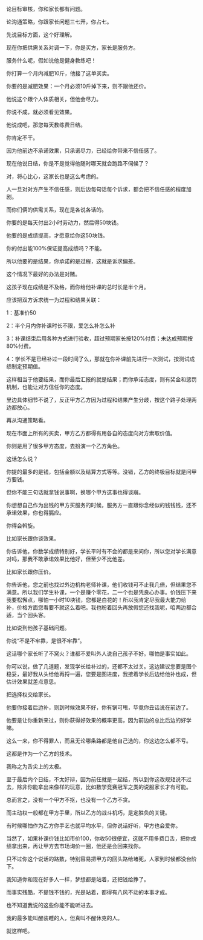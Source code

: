 



论目标审核，你和家长都有问题。

论沟通策略，你跟家长问题三七开，你占七。

先说目标方面，这个好理解。

现在你把供需关系对调一下，你是买方，家长是服务方。

服务什么呢，假如说他是健身教练吧！

你打算一个月内减肥10斤，他接了这单买卖。

你要的是减肥效果：一个月必须10斤掉下来，则不跟他还价。

他说这个跟个人体质相关，但他会尽力。

你说不成，就必须看见效果。

他说成吧，那您每天教练费日结。

你肯定不干。

因为他前边不承诺效果，只承诺尽力，已经给你带来不信任感了。

现在他说日结，你是不是觉得他随时哪天就会跑路不伺候了？

对，将心比心，这家长也是这么考虑的。

人一旦对对方产生不信任感，则后边每句话每个诉求，都会把不信任感的程度加剧。

而你们俩的供需关系，现在是各说各话的。

你要的是每天付出2小时劳动力，然后得50块钱。

他要的是成绩提高，才愿意给你这50块钱。

你的付出能100%保证提高成绩吗？不能。

所以他要的是结果，你承诺的是过程，这就是诉求偏差。

这个情况下最好的办法是对赌。

这孩子现在成绩是不及格，而你给他补课的总时长是半个月。

应该把双方诉求统一为过程和结果关联：

1：基准价50

2：半个月内你补课时长不限，爱怎么补怎么补

3：补课结束后用各种方式进行验收，超过预期家长按120%付费；未达成预期按80%付费。

4：学长不是已经补过一段时间了么，那就在你补课前先进行一次测试，按测试成绩制定预期值。

这样相当于他要结果，而你最后汇报的就是结果；而你承诺态度，则有奖金和惩罚机制，也能让对方信任你的态度。

里边具体细节不说了，反正甲方乙方因为过程和结果产生分歧，按这个路子处理两边都放心。

再从沟通策略看。

现在市面上所有的买卖，甲方乙方都得有用各自的态度向对方索取价值。

你则是用了很多甲方态度，去扮演一个乙方角色。

这话怎么说？

你提的最多的是钱，包括金额以及结算方式等等。没错，乙方的终极目标就是问甲方要钱。

但你不能三句话就拿钱说事啊，换哪个甲方这事也得谈崩。

你想想自己作为出钱的甲方买服务的时候，服务方一直跟你念经似的钱钱钱，还不承诺效果，你也得膈应。

你得会斡旋。

比如家长跟你谈效果。

你告诉他，你数学成绩特别好，学长平时有不会的都是来问你，所以您对学长满意对吗，那我不敢承诺效果比他好，但至少不比他差。

比如家长跟你压价。

你告诉他，您之前也找过外边机构老师补课，他们收钱可不止我几倍，但结果您不满意。所以我们学生补课，一个是赚个零花，二一个也是凭良心办事。价钱压下来我要松懈点，哪怕一小时10块钱，您都是白花的！所以我肯定尽我最大能力给补，价格方面您看要不就这么着吧。我也盼着回头再放假您还找我呢，咱两边都合适，当个回头客。

比如说到他孩子基础问题。

你说“不是不牢靠，是很不牢靠”。

这话哪个家长听了不窝火？谁都不爱叫外人说自己孩子不好。哪怕是事实如此。

你可以说，做了几道题，发现学长给补过的，还都不太过关。这边建议您要是图个稳妥，最好我从头给他再捋一遍，您要是图进度，我接着学长后边给他补也成，但估计效果就差点意思。

把选择权交给家长。

他要你接着后边补，则到时候效果不好，你有锅可甩，毕竟你丑话说在前边了。

他要是让你重新来过，则你获得好效果的概率更高，因为前边的总比后边的好学嘛。

这么一来，你不得罪人，而且无论哪条路都是他自己选的，你这边怎么都不亏。

这都是作为一个乙方的技术。

我称之为舌尖上的太极。

至于最后内个日结，不太好辩，因为前任就是一起结，所以到你这改规矩说不过去，除非你能拿出来像样的玩意，比如数学竞赛冠军之类的说服家长才有可能。

总而言之，没有一个甲方不抠，也没有一个乙方不贪。

而主动权一般都在甲方手里，所以乙方的战斗机巧，是定胜负的关键。

有时候哪怕作为乙方你手艺也就平均水平，但你说话好听，甲方也会爱你。

当然了，如果补课价钱比如市价100，你收50很便宜，这就不用多费口舌，把你成绩拿出来，再让甲方去市场询价一圈，他还是会回来找你。

只不过你这个说话的路数，特别容易把甲方的回头路给堵死，人家到时候都没台阶下。

我知道你和现在好多人一样，梦想都是站着，还把钱给挣了。

而事实残酷，不提钱不钱的，光是站着，都得有八风不动的本事才成。

也不知道我说的这些你能不能听进去。

我的最多能叫醒装睡的人，但真叫不醒休克的人。

就这样吧。





